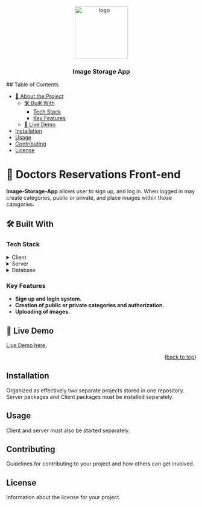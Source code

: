 <div align="center">
  <img src="./src/assets/doctors Icon.png" alt="logo" width="140"  height="auto" />
  <br/>

  <h3><b>Image Storage App</b></h3>

</div>
## Table of Contents

- [📖 About the Project](#about-project)
  - [🛠 Built With](#built-with)
    - [Tech Stack](#tech-stack)
    - [Key Features](#key-features)
  - [🚀 Live Demo](#live-demo)
- [Installation](#installation)
- [Usage](#usage)
- [Contributing](#contributing)
- [License](#license)



<!-- PROJECT DESCRIPTION -->

# 📖 Doctors Reservations Front-end <a name="about-project"></a>


**Image-Storage-App** allows user to sign up, and log in. When logged in may create categories, public or private, and place images within those categories.

## 🛠 Built With <a name="built-with"></a>

### Tech Stack <a name="tech-stack"></a>


<details>
  <summary>Client</summary>
  <ul>
    <li><a href="https://reactjs.org/">React.js</a></li>
  </ul>
</details>

<details>
  <summary>Server</summary>
  <ul>
    <li><a href="https://expressjs.com/">Express.js</a></li>
  </ul>
</details>

<details>
<summary>Database</summary>
  <ul>
    <li><a href="https://www.postgresql.org/">PostgreSQL</a></li>
  </ul>
</details>

<!-- Features -->

### Key Features <a name="key-features"></a>


- **Sign up and login system.**
- **Creation of public or private categories and authorization.**
- **Uploading of images.**

<!-- LIVE DEMO -->

## 🚀 Live Demo <a name="live-demo"></a>

[Live Demo here.](https://deployment--tiny-sunburst-e4134c.netlify.app)

<p align="right">(<a href="#readme-top">back to top</a>)</p>

## Installation

Organized as effectively two separate projects stored in one repository. Server packages and Client packages must be installed separately.

## Usage

Client and server must also be started separately.

## Contributing

Guidelines for contributing to your project and how others can get involved.

## License

Information about the license for your project.

